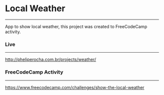 # Local Weather
---
App to show local weather, this project was created to FreeCodeCamp activity.

### Live
---
http://pheliperocha.com.br/projects/weather/

### FreeCodeCamp Activity
---

https://www.freecodecamp.com/challenges/show-the-local-weather
